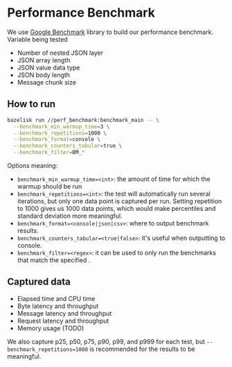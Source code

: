 # Performance Benchmark

We use [Google Benchmark](https://github.com/google/benchmark) library to build
our performance benchmark. Variable being tested

- Number of nested JSON layer
- JSON array length
- JSON value data type
- JSON body length
- Message chunk size

## How to run

```bash
bazelisk run //perf_benchmark:benchmark_main -- \
  --benchmark_min_warmup_time=3 \
  --benchmark_repetitions=1000 \
  --benchmark_format=console \
  --benchmark_counters_tabular=true \
  --benchmark_filter=BM_*
```

Options meaning:

- `benchmark_min_warmup_time=<int>`: the amount of time for which the warmup should be run 
- `benchmark_repetitions=<int>`: the test will automatically run several
  iterations, but only one data point is captured per run. Setting repetition to
  1000 gives us 1000 data points, which would make percentiles and standard
  deviation more meaningful.
- `benchmark_format=<console|json|csv>`: where to output benchmark results.
- `benchmark_counters_tabular=<true|false>`: it's useful when outputting to console.
- `benchmark_filter=<regex>`: it can be used to only run the benchmarks that match
  the specified <regex>.

## Captured data

- Elapsed time and CPU time
- Byte latency and throughput
- Message latency and throughput
- Request latency and throughput
- Memory usage (TODO)

We also capture p25, p50, p75, p90, p99, and p999 for each test,
but `--benchmark_repetitions=1000` is recommended for the results to be
meaningful.